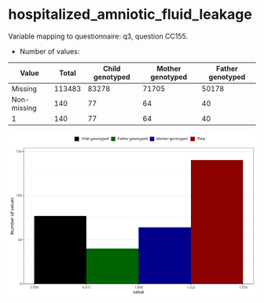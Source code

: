 # hospitalized_amniotic_fluid_leakage
Variable mapping to questionnaire: q3, question CC155.
- Number of values:

| Value | Total | Child genotyped | Mother genotyped | Father genotyped |
| ----- | ----- | --------------- | ---------------- | ---------------- |
| Missing | 113483 | 83278 | 71705 | 50178 |
| Non-missing | 140 | 77 | 64 | 40 |
| 1 | 140 | 77 | 64 | 40 |



![](hospitalized_amniotic_fluid_leakage_n.png)



